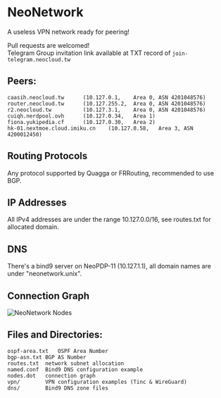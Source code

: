 # NeoNetwork
A useless VPN network ready for peering!

Pull requests are welcomed!  
Telegram Group invitation link available at TXT record of `join-telegram.neocloud.tw`

## Peers:
	caasih.neocloud.tw		(10.127.0.1,	Area 0, ASN 4201048576)
	router.neocloud.tw		(10.127.255.2,	Area 0, ASN 4201048576)
	r2.neocloud.tw			(10.127.3.1,	Area 0, ASN 4201048576)
	cuiqh.nerdpool.ovh		(10.127.0.34,	Area 1)
	fiona.yukipedia.cf		(10.127.0.30,	Area 2)
	hk-01.nextmoe.cloud.imiku.cn	(10.127.0.58,	Area 3, ASN 4200012450)

## Routing Protocols
Any protocol supported by Quagga or FRRouting, recommended to use BGP.

## IP Addresses
All IPv4 addresses are under the range 10.127.0.0/16,
see routes.txt for allocated domain.

## DNS
There's a bind9 server on NeoPDP-11 (10.127.1.1), all domain names are under "neonetwork.unix".

## Connection Graph
![NeoNetwork Nodes](https://raw.githubusercontent.com/NeoChen1024/NeoNetwork/master/nodes.png)

## Files and Directories:
	ospf-area.txt	OSPF Area Number
	bgp-asn.txt	BGP AS Number
	routes.txt	network subnet allocation
	named.conf	Bind9 DNS configuration example
	nodes.dot	connection graph
	vpn/		VPN configuration examples (Tinc & WireGuard)
	dns/		Bind9 DNS zone files
